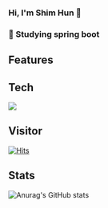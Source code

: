 <!-- ![header](https://capsule-render.vercel.app/api?type=Rounded&color=random) -->
### Hi, I'm Shim Hun 👋
### 🌱 Studying spring boot 

<!--
**SHIMHUN/SHIMHUN** is a ✨ _special_ ✨ repository because its `README.md` (this file) appears on your GitHub profile.

Here are some ideas to get you started:

- 🔭 I’m currently working on ...
- 🌱 I’m currently learning ...
- 👯 I’m looking to collaborate on ...
- 🤔 I’m looking for help with ...
- 💬 Ask me about ...
- 📫 How to reach me: ...
- 😄 Pronouns: ...
- ⚡ Fun fact: ...
-->

## Features

## Tech
![](https://img.shields.io/badge/Java-007396?style=flat&logo=OpenJDK&logoColor=white")

## Visitor
[![Hits](https://hits.seeyoufarm.com/api/count/incr/badge.svg?url=https%3A%2F%2Fgithub.com%2FSHIMHUN%2Fhit-counter&count_bg=%2379C83D&title_bg=%23555555&icon=&icon_color=%23E7E7E7&title=Click+Me&edge_flat=false)](https://github.com/SHIMHUN)
## Stats
![Anurag's GitHub stats](https://github-readme-stats.vercel.app/api?username=SHIMHUN&count_private=true&theme=algolia&show_icons=true)
<br/><br/>

<!-- [![Solved.ac 프로필](http://mazassumnida.wtf/api/v2/generate_badge?boj={shimhun99})](https://solved.ac/{shimhun99}) -->
